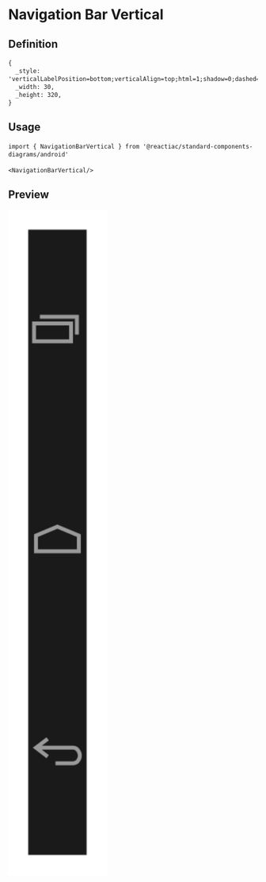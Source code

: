 # Navigation Bar Vertical

## Definition

```
{
  _style: 'verticalLabelPosition=bottom;verticalAlign=top;html=1;shadow=0;dashed=0;strokeWidth=2;shape=mxgraph.android.navigation_bar_1_vertical;fillColor=#1A1A1A;strokeColor=#999999;sketch=0;',
  _width: 30,
  _height: 320,
}
```

## Usage

```
import { NavigationBarVertical } from '@reactiac/standard-components-diagrams/android'

<NavigationBarVertical/>
```

## Preview

<img src="./navigation-bar-vertical.png" width="200"/>
